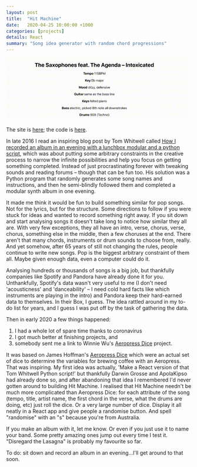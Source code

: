 ```yaml
---
layout: post
title:  "Hit Machine"
date:   2020-04-25 10:00:00 +1000
categories: [projects]
details: React
summary: "Song idea generator with random chord progressions"
---
```


![](/assets/projects/hitmachine.gif)

The site is [here](https://ryanmonro.com/hit-machine); the code is [here](https://www.github.com/ryanmonro/hitmachine).

In late 2016 I read an inspiring blog post by Tom Whitwell called [How I recorded an album in an evening with a lunchbox modular and a python script](https://medium.com/music-thing-modular-notes/how-i-recorded-an-album-in-an-evening-with-a-lunchbox-modular-and-a-python-script-443ca08f34da), which was about putting some arbitrary constraints in the creative process to narrow the infinite possibilities and help you focus on getting something completed. Instead of just procrastinating forever with tweaking sounds and reading forums – though that can be fun too. His solution was a Python program that randomly generates some song names and instructions, and then he semi-blindly followed them and completed a modular synth album in one evening.

It made me think it would be fun to build something similar for pop songs. Not for the lyrics, but for the structure. Some directions to follow if you were stuck for ideas and wanted to record something right away. If you sit down and start analysing songs it doesn't take long to notice how similar they all are. With very few exceptions, they all have an intro, verse, chorus, verse, chorus, something else in the middle, then a few choruses at the end. There aren't that many chords, instruments or drum sounds to choose from, really. And yet somehow, after 65 years of still not changing the rules, people continue to write new songs. Pop is the biggest arbitrary constraint of them all. Maybe given enough data, even a computer could do it.

Analysing hundreds or thousands of songs is a big job, but thankfully companies like Spotify and Pandora have already done it for you. Unthankfully, Spotify's data wasn't very useful to me (I don't need 'acousticness' and 'danceability' – I need cold hard facts like which instruments are playing in the intro) and Pandora keep their hard-earned data to themselves. In their Box, I guess. The idea rattled around in my to-do list for years, and I guess I was put off by the task of gathering the data.

Then in early 2020 a few things happened:
1. I had a whole lot of spare time thanks to coronavirus
2. I got much better at finishing projects, and
3. somebody sent me a link to Winnie Wu's [Aeropress Dice](https://thewinniewu.github.io/aeropress-dice/) project.

It was based on James Hoffman's [Aeropress Dice](https://web.archive.org/web/20171208104650/https://jimseven.com/2017/12/06/coffee-brewing-dice/) which were an actual set of dice to determine the variables for brewing coffee with an Aeropress. That was inspiring. My first idea was actually, 'Make a React version of that Tom Whitwell Python script!' but thankfully Darwin Grosse and ApolaKipso had already done so, and after abandoning that idea I remembered I'd never gotten around to building Hit Machine. I realised that Hit Machine needn't be much more complicated than Aeropress Dice: for each attribute of the song (tempo, title, artist name, the first chord in the verse, what the drums are doing, etc) just roll the dice. Or a very large number of dice. Display it all neatly in a React app and give people a randomise button. And spell "randomise" with an "s" because you're from Australia.

If you make an album with it, let me know. Or even if you just use it to name your band. Some pretty amazing ones jump out every time I test it. "Disregard the Lasagna" is probably my favourite so far.

To do: sit down and record an album in an evening...I'll get around to that soon.